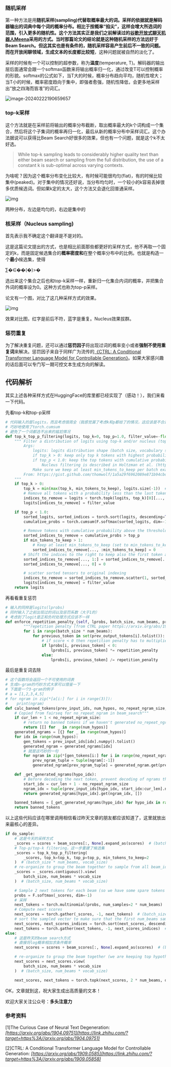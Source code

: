 ### **随机采样**

第一种方法是用**随机采样(sampling)**代替取概率最大的词。采样的依据就是解码器输出的词典中每个词的概率分布。相比于按概率“掐尖”，这样会增大所选词的范围，引入更多的随机性。这个方法其实正是我们之前解读过的[谷歌开放式聊天机器人Meena](https://link.zhihu.com/?target=http%3A//mp.weixin.qq.com/s%3F__biz%3DMzAxMDk0OTI3Ng%3D%3D%26mid%3D2247483756%26idx%3D1%26sn%3D3fe5709b149cf3920d94e91706fb4913%26chksm%3D9b49c69fac3e4f892493a0669c3443c2d1537ee07fe787a5c572d9b176f6e4a5b795ca884887%26scene%3D21%23wechat_redirect)采用的方式。当时那篇论文的结论就是这种随机采样的方法远好于Beam Search。但这其实也是有条件的，随机采样容易产生前后不一致的问题。而在开放闲聊领域，生成文本的**长度都比较短**，这种问题就被自然的淡化了。

采样的时候有一个可以控制的超参数，称为**温度**(temperature, T)。解码器的输出层后面通常会跟一个softmax函数来将输出概率归一化，通过改变T可以控制概率的形貌。softmax的公式如下，当T大的时候，概率分布趋向平均，随机性增大；当T小的时候，概率密度趋向于集中，即强者愈强，随机性降低，会更多地采样出“放之四海而皆准”的词汇。

![image-20240222190659657](./assets/image-20240222190659657.png)

### **top-k采样**

这个方法就是在采样前将输出的概率分布截断，取出概率最大的k个词构成一个集合，然后将这个子集词的概率再归一化，最后从新的概率分布中采样词汇。这个办法据说可以获得比Beam Search好很多的效果，但也有一个问题，就是这个k不太好选。

> While top-k sampling leads to considerably higher quality text than either beam search or sampling from the full distribution, the use of a constant k is sub-optimal across varying contexts.

为啥呢？因为这个概率分布变化比较大，有时候可能很均匀(flat)，有的时候比较集中(peaked)。对于集中的情况还好说，当分布均匀时，一个较小的k容易丢掉很多优质候选词。但如果k定的太大，这个方法又会退化回普通采样。

![img](./assets/v2-6f9419d0ce2c90a1985acfd475d24d65_1440w.webp)

两种分布，左边是均匀的，右边是集中的

### **核采样（Nucleus sampling)**

首先表示我不确定这个翻译是不是对的。

这是这篇论文提出的方式，也是相比前面那些都更好的采样方式，他不再取一个固定的k，而是固定候选集合的**概率密度和**在整个概率分布中的比例。也就是构造一个**最小**候选集，使得

∑�∈��(�)>�

选出来这个集合之后也和top-k采样一样，重新归一化集合内词的概率，并把集合外词的概率设为0。这种方式也称为top-p采样。

论文有一个图，对比了这几种采样方式的效果。

![img](./assets/v2-7b968626de435fcbfbdca7852a632fb8_1440w.webp)

效果对比图，红字是前后不符，蓝字是重复。Nucleus效果拔群。

### **惩罚重复**

为了解决重复问题，还可以通过**惩罚因子**将出现过词的概率变小或者**强制不使用重复词**来解决。惩罚因子来自于同样广为流传的[《CTRL: A Conditional Transformer Language Model for Controllable Generation》](https://link.zhihu.com/?target=https%3A//arxiv.org/abs/1909.05858)。如果大家感兴趣的话后面可以专门写一期可控文本生成方向的解读。

## **代码解析**

其实上述各种采样方式在HuggingFace的库里都已经实现了（感动！），我们来看一下代码。

先看top-k和top-p采样

```python
# 代码输入的是logits，而且考虑很周全（我感觉漏了考虑k和p都给了的情况，这应该是不合适的）
# 巧妙地使用了torch.cumsum
# 避免了一个词都选不出来的尴尬情况
def top_k_top_p_filtering(logits, top_k=0, top_p=1.0, filter_value=-float("Inf"), min_tokens_to_keep=1):
    """ Filter a distribution of logits using top-k and/or nucleus (top-p) filtering
        Args:
            logits: logits distribution shape (batch size, vocabulary size)
            if top_k > 0: keep only top k tokens with highest probability (top-k filtering).
            if top_p < 1.0: keep the top tokens with cumulative probability >= top_p (nucleus filtering).
                Nucleus filtering is described in Holtzman et al. (http://arxiv.org/abs/1904.09751)
            Make sure we keep at least min_tokens_to_keep per batch example in the output
        From: https://gist.github.com/thomwolf/1a5a29f6962089e871b94cbd09daf317
    """
    if top_k > 0:
        top_k = min(max(top_k, min_tokens_to_keep), logits.size(-1))  # Safety check
        # Remove all tokens with a probability less than the last token of the top-k
        indices_to_remove = logits < torch.topk(logits, top_k)[0][..., -1, None]
        logits[indices_to_remove] = filter_value

    if top_p < 1.0:
        sorted_logits, sorted_indices = torch.sort(logits, descending=True)
        cumulative_probs = torch.cumsum(F.softmax(sorted_logits, dim=-1), dim=-1)

        # Remove tokens with cumulative probability above the threshold (token with 0 are kept)
        sorted_indices_to_remove = cumulative_probs > top_p
        if min_tokens_to_keep > 1:
            # Keep at least min_tokens_to_keep (set to min_tokens_to_keep-1 because we add the first one below)
            sorted_indices_to_remove[..., :min_tokens_to_keep] = 0
        # Shift the indices to the right to keep also the first token above the threshold
        sorted_indices_to_remove[..., 1:] = sorted_indices_to_remove[..., :-1].clone()
        sorted_indices_to_remove[..., 0] = 0

        # scatter sorted tensors to original indexing
        indices_to_remove = sorted_indices_to_remove.scatter(1, sorted_indices, sorted_indices_to_remove)
        logits[indices_to_remove] = filter_value
    return logits
```

再看看重复惩罚

```python
# 输入的同样是logits(lprobs)
# 同时输入了之前出现过的词以及惩罚系数（大于1的）
# 考虑到了logit是正和负时处理方式应该不一样
def enforce_repetition_penalty_(self, lprobs, batch_size, num_beams, prev_output_tokens, repetition_penalty):
        """repetition penalty (from CTRL paper https://arxiv.org/abs/1909.05858). """
        for i in range(batch_size * num_beams):
            for previous_token in set(prev_output_tokens[i].tolist()):
                # if score < 0 then repetition penalty has to multiplied to reduce the previous token probability
                if lprobs[i, previous_token] < 0:
                    lprobs[i, previous_token] *= repetition_penalty
                else:
                    lprobs[i, previous_token] /= repetition_penalty
```

最后是重复词去除

```python
# 这个函数将会返回一个不可使用的词表
# 生成n-gram的巧妙方式大家可以借鉴一下
# 下面是一个3-gram的例子
# a = [1,2,3,4,5]
# for ngram in zip(*[a[i:] for i in range(3)]):
#    print(ngram)
def calc_banned_tokens(prev_input_ids, num_hypos, no_repeat_ngram_size, cur_len):
    # Copied from fairseq for no_repeat_ngram in beam_search"""
    if cur_len + 1 < no_repeat_ngram_size:
        # return no banned tokens if we haven't generated no_repeat_ngram_size tokens yet
        return [[] for _ in range(num_hypos)]
    generated_ngrams = [{} for _ in range(num_hypos)]
    for idx in range(num_hypos):
        gen_tokens = prev_input_ids[idx].numpy().tolist()
        generated_ngram = generated_ngrams[idx]
        # 就是这巧妙的一句
        for ngram in zip(*[gen_tokens[i:] for i in range(no_repeat_ngram_size)]):
            prev_ngram_tuple = tuple(ngram[:-1])
            generated_ngram[prev_ngram_tuple] = generated_ngram.get(prev_ngram_tuple, []) + [ngram[-1]]

    def _get_generated_ngrams(hypo_idx):
        # Before decoding the next token, prevent decoding of ngrams that have already appeared
        start_idx = cur_len + 1 - no_repeat_ngram_size
        ngram_idx = tuple(prev_input_ids[hypo_idx, start_idx:cur_len].numpy().tolist())
        return generated_ngrams[hypo_idx].get(ngram_idx, [])

    banned_tokens = [_get_generated_ngrams(hypo_idx) for hypo_idx in range(num_hypos)]
    return banned_tokens
```

以上这些代码应该在哪里调用相信看过昨天文章的朋友都应该知道了，这里就放出来最核心的差异。

```python
if do_sample:
    # 这是今天的采样方式
    _scores = scores + beam_scores[:, None].expand_as(scores)  # (batch_size * num_beams, vocab_size)
    # Top-p/top-k filtering，这一步重建了候选集
    _scores = top_k_top_p_filtering(
        _scores, top_k=top_k, top_p=top_p, min_tokens_to_keep=2
    )  # (batch_size * num_beams, vocab_size)
    # re-organize to group the beam together to sample from all beam_idxs
    _scores = _scores.contiguous().view(
        batch_size, num_beams * vocab_size
    )  # (batch_size, num_beams * vocab_size)

    # Sample 2 next tokens for each beam (so we have some spare tokens and match output of greedy beam search)
    probs = F.softmax(_scores, dim=-1)
    # 采样
    next_tokens = torch.multinomial(probs, num_samples=2 * num_beams)  # (batch_size, num_beams * 2)
    # Compute next scores
    next_scores = torch.gather(_scores, -1, next_tokens)  # (batch_size, num_beams * 2)
    # sort the sampled vector to make sure that the first num_beams samples are the best
    next_scores, next_scores_indices = torch.sort(next_scores, descending=True, dim=1)
    next_tokens = torch.gather(next_tokens, -1, next_scores_indices)  # (batch_size, num_beams * 2)
else:
    # 这是昨天的beam search方式
    # 直接将log概率相加求条件概率
    next_scores = scores + beam_scores[:, None].expand_as(scores)  # (batch_size * num_beams, vocab_size)

    # re-organize to group the beam together (we are keeping top hypothesis accross beams)
    next_scores = next_scores.view(
        batch_size, num_beams * vocab_size
    )  # (batch_size, num_beams * vocab_size)

    next_scores, next_tokens = torch.topk(next_scores, 2 * num_beams, dim=1, largest=True, sorted=True)
```

OK，文章就到这，祝大家生成出高质量的文本！

欢迎大家关注公众号：**多头注意力**

### **参考资料**

[1]The Curious Case of Neural Text Degeneration: *[https://arxiv.org/abs/1904.09751](https://link.zhihu.com/?target=https%3A//arxiv.org/abs/1904.09751)*

[2]CTRL: A Conditional Transformer Language Model for Controllable Generation: *[https://arxiv.org/abs/1909.0585](https://link.zhihu.com/?target=https%3A//arxiv.org/abs/1909.05858)*